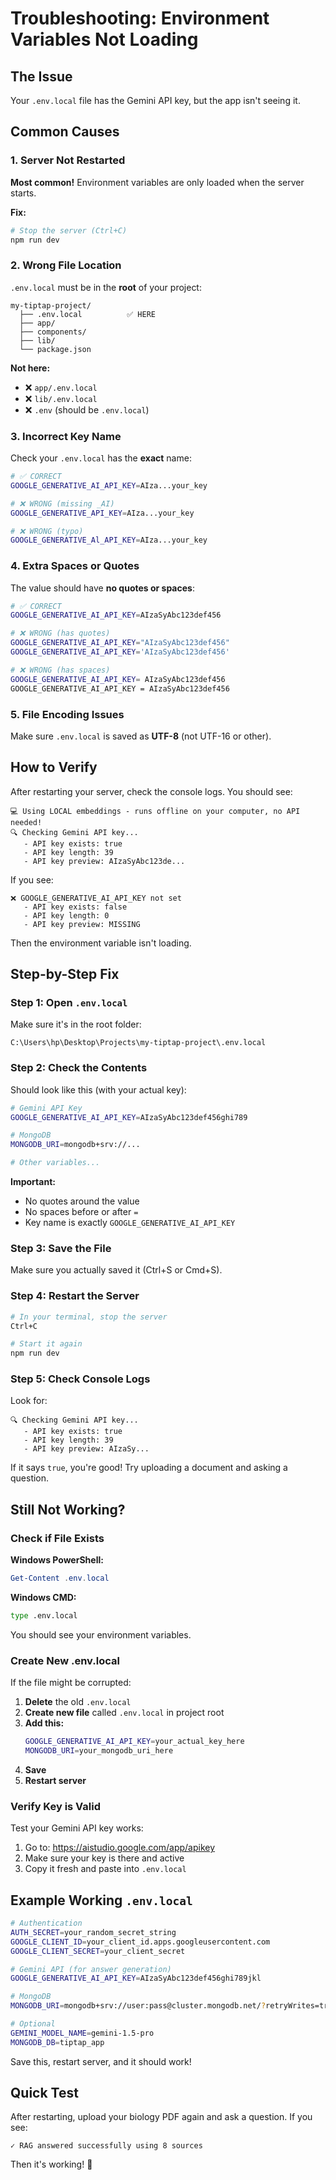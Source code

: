 # Troubleshooting: Environment Variables Not Loading

## The Issue

Your `.env.local` file has the Gemini API key, but the app isn't seeing it.

## Common Causes

### 1. Server Not Restarted
**Most common!** Environment variables are only loaded when the server starts.

**Fix:**
```bash
# Stop the server (Ctrl+C)
npm run dev
```

### 2. Wrong File Location
`.env.local` must be in the **root** of your project:

```
my-tiptap-project/
  ├── .env.local          ✅ HERE
  ├── app/
  ├── components/
  ├── lib/
  └── package.json
```

**Not here:**
- ❌ `app/.env.local`
- ❌ `lib/.env.local`
- ❌ `.env` (should be `.env.local`)

### 3. Incorrect Key Name
Check your `.env.local` has the **exact** name:

```bash
# ✅ CORRECT
GOOGLE_GENERATIVE_AI_API_KEY=AIza...your_key

# ❌ WRONG (missing _AI)
GOOGLE_GENERATIVE_API_KEY=AIza...your_key

# ❌ WRONG (typo)
GOOGLE_GENERATIVE_Al_API_KEY=AIza...your_key
```

### 4. Extra Spaces or Quotes
The value should have **no quotes or spaces**:

```bash
# ✅ CORRECT
GOOGLE_GENERATIVE_AI_API_KEY=AIzaSyAbc123def456

# ❌ WRONG (has quotes)
GOOGLE_GENERATIVE_AI_API_KEY="AIzaSyAbc123def456"
GOOGLE_GENERATIVE_AI_API_KEY='AIzaSyAbc123def456'

# ❌ WRONG (has spaces)
GOOGLE_GENERATIVE_AI_API_KEY= AIzaSyAbc123def456
GOOGLE_GENERATIVE_AI_API_KEY = AIzaSyAbc123def456
```

### 5. File Encoding Issues
Make sure `.env.local` is saved as **UTF-8** (not UTF-16 or other).

## How to Verify

After restarting your server, check the console logs. You should see:

```
💻 Using LOCAL embeddings - runs offline on your computer, no API needed!
🔍 Checking Gemini API key...
   - API key exists: true
   - API key length: 39
   - API key preview: AIzaSyAbc123de...
```

If you see:
```
❌ GOOGLE_GENERATIVE_AI_API_KEY not set
   - API key exists: false
   - API key length: 0
   - API key preview: MISSING
```

Then the environment variable isn't loading.

## Step-by-Step Fix

### Step 1: Open `.env.local`

Make sure it's in the root folder:
```
C:\Users\hp\Desktop\Projects\my-tiptap-project\.env.local
```

### Step 2: Check the Contents

Should look like this (with your actual key):

```bash
# Gemini API Key
GOOGLE_GENERATIVE_AI_API_KEY=AIzaSyAbc123def456ghi789

# MongoDB
MONGODB_URI=mongodb+srv://...

# Other variables...
```

**Important:**
- No quotes around the value
- No spaces before or after `=`
- Key name is exactly `GOOGLE_GENERATIVE_AI_API_KEY`

### Step 3: Save the File

Make sure you actually saved it (Ctrl+S or Cmd+S).

### Step 4: Restart the Server

```bash
# In your terminal, stop the server
Ctrl+C

# Start it again
npm run dev
```

### Step 5: Check Console Logs

Look for:
```
🔍 Checking Gemini API key...
   - API key exists: true
   - API key length: 39
   - API key preview: AIzaSy...
```

If it says `true`, you're good! Try uploading a document and asking a question.

## Still Not Working?

### Check if File Exists

**Windows PowerShell:**
```powershell
Get-Content .env.local
```

**Windows CMD:**
```cmd
type .env.local
```

You should see your environment variables.

### Create New .env.local

If the file might be corrupted:

1. **Delete** the old `.env.local`
2. **Create new file** called `.env.local` in project root
3. **Add this:**
   ```bash
   GOOGLE_GENERATIVE_AI_API_KEY=your_actual_key_here
   MONGODB_URI=your_mongodb_uri_here
   ```
4. **Save**
5. **Restart server**

### Verify Key is Valid

Test your Gemini API key works:

1. Go to: https://aistudio.google.com/app/apikey
2. Make sure your key is there and active
3. Copy it fresh and paste into `.env.local`

## Example Working `.env.local`

```bash
# Authentication
AUTH_SECRET=your_random_secret_string
GOOGLE_CLIENT_ID=your_client_id.apps.googleusercontent.com
GOOGLE_CLIENT_SECRET=your_client_secret

# Gemini API (for answer generation)
GOOGLE_GENERATIVE_AI_API_KEY=AIzaSyAbc123def456ghi789jkl

# MongoDB
MONGODB_URI=mongodb+srv://user:pass@cluster.mongodb.net/?retryWrites=true

# Optional
GEMINI_MODEL_NAME=gemini-1.5-pro
MONGODB_DB=tiptap_app
```

Save this, restart server, and it should work!

## Quick Test

After restarting, upload your biology PDF again and ask a question. If you see:

```
✓ RAG answered successfully using 8 sources
```

Then it's working! 🎉

